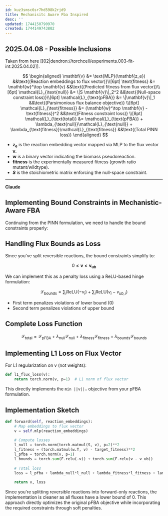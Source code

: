 ```yaml
---
id: kuz3smsc6sr7hd598k2rjd9
title: Mechanisitc Aware Fba Inspired
desc: ''
updated: 1744150790970
created: 1744149743802
---
```

## 2025.04.08 - Possible Inclusions

Taken from here [[02|dendron://torchcell/experiments.003-fit-int.2025.04.02]].

$$
\begin{aligned}
\mathbf{v} &= \text{MLP}(\mathbf{z_e}) &&\text{(Reaction embeddings to flux vector)}\\[6pt]
\text{fitness} &= \mathbf{w}^\top \mathbf{v} &&\text{(Predicted fitness from flux vector)}\\[6pt]
\mathcal{L}_{\text{null}} &= \|S \mathbf{v}\|_2^2 &&\text{(Null-space constraint loss)}\\[6pt]
\mathcal{L}_{\text{pFBA}} &= \|\mathbf{v}\|_1 &&\text{(Parsimonious flux balance objective)} \\[6pt]
\mathcal{L}_{\text{fitness}} &= (\mathbf{w}^\top \mathbf{v} - \text{fitness})^2 &&\text{(Fitness constraint loss)} \\[8pt]
\mathcal{L}_{\text{total}} &= \mathcal{L}_{\text{pFBA}} + \lambda_{\text{null}}\mathcal{L}_{\text{null}} + \lambda_{\text{fitness}}\mathcal{L}_{\text{fitness}} &&\text{(Total PINN loss)}
\end{aligned}
$$

- **$\mathbf{z_e}$** is the reaction embedding vector mapped via MLP to the flux vector **$\mathbf{v}$**.
- **$\mathbf{w}$** is a binary vector indicating the biomass pseudoreaction.
- **$\text{fitness}$** is the experimentally measured fitness (growth ratio mutant/wildtype).
- **$S$** is the stoichiometric matrix enforcing the null-space constraint.

***

**Claude**

## Implementing Bound Constraints in Mechanistic-Aware FBA

Continuing from the PINN formulation, we need to handle the bound constraints properly:

## Handling Flux Bounds as Loss

Since you've split reversible reactions, the bound constraints simplify to:

$$0 \leq \mathbf{v} \leq \mathbf{v_{ub}}$$

We can implement this as a penalty loss using a ReLU-based hinge formulation:

$$\mathcal{L}_{\text{bounds}} = \sum_i \text{ReLU}(-v_i) + \sum_i \text{ReLU}(v_i - v_{ub,i})$$

- First term penalizes violations of lower bound (0)
- Second term penalizes violations of upper bound

## Complete Loss Function

$$\mathcal{L}_{\text{total}} = \mathcal{L}_{\text{pFBA}} + \lambda_{\text{null}}\mathcal{L}_{\text{null}} + \lambda_{\text{fitness}}\mathcal{L}_{\text{fitness}} + \lambda_{\text{bounds}}\mathcal{L}_{\text{bounds}}$$

## Implementing L1 Loss on Flux Vector

For L1 regularization on v (not weights):

```python
def l1_flux_loss(v):
    return torch.norm(v, p=1)  # L1 norm of flux vector
```

This directly implements the `min ||v||₁` objective from your pFBA formulation.

## Implementation Sketch

```python
def forward(self, reaction_embeddings):
    # Map embeddings to flux vector
    v = self.mlp(reaction_embeddings)
    
    # Compute losses
    l_null = torch.norm(torch.matmul(S, v), p=2)**2
    l_fitness = (torch.matmul(w.T, v) - target_fitness)**2
    l_pfba = torch.norm(v, p=1)
    l_bounds = torch.sum(F.relu(-v)) + torch.sum(F.relu(v - v_ub))
    
    # Total loss
    loss = l_pfba + lambda_null*l_null + lambda_fitness*l_fitness + lambda_bounds*l_bounds
    
    return v, loss
```

Since you're splitting reversible reactions into forward-only reactions, the implementation is cleaner as all fluxes have a lower bound of 0. This approach directly optimizes the original pFBA objective while incorporating the required constraints through soft penalties.
